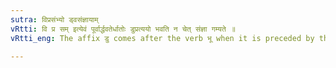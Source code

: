 ```yaml
---
sutra: विप्रसंभ्यो ड्वसंज्ञायाम्
vRtti: वि प्र सम् इत्येवं पूर्वार्द्धवतेर्धातोः डुप्रत्ययो भवति न चेत् संज्ञा गम्यते ॥
vRtti_eng: The affix डु comes after the verb भू when it is preceded by the _upasargas_ वि, प्र and सम् provided that the word to be formed does not mean an appellative.

---
```

